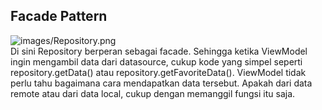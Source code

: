 ## Facade Pattern
![images/Repository.png](Repository)
<br>
Di sini Repository berperan sebagai facade. Sehingga ketika ViewModel ingin mengambil
data dari datasource, cukup kode yang simpel seperti repository.getData() atau
repository.getFavoriteData(). ViewModel tidak perlu tahu bagaimana cara mendapatkan
data tersebut. Apakah dari data remote atau dari data local, cukup dengan memanggil
fungsi itu saja.